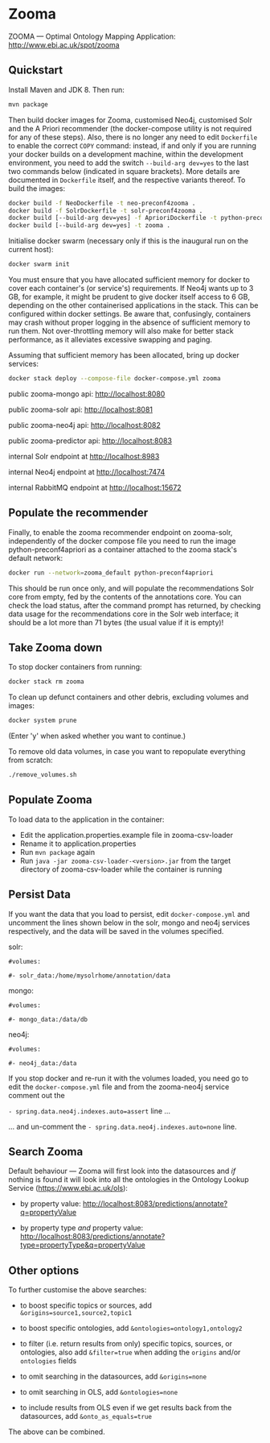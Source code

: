 # Zooma

[rem]: # (This is a comment; ignored by renderer)

ZOOMA — Optimal Ontology Mapping Application: <http://www.ebi.ac.uk/spot/zooma>

## Quickstart

Install Maven and JDK 8. Then run:
  
[rem]: # (Install docker-compose: <https://docs.docker.com/compose/>)

```bash
mvn package
```

Then build docker images for Zooma, customised Neo4j, customised Solr and the A
Priori recommender (the docker-compose utility is not required for any of these
steps). Also, there is no longer any need to edit `Dockerfile` to enable the
correct `COPY` command: instead, if and only if you are running your docker
builds on a development machine, within the development environment, you need to
add the switch `--build-arg dev=yes` to the last two commands below (indicated
in square brackets). More details are documented in `Dockerfile` itself, and the
respective variants thereof. To build the images:

[rem]: # (`docker-compose build`)

```bash
docker build -f NeoDockerfile -t neo-preconf4zooma .
docker build -f SolrDockerfile -t solr-preconf4zooma .
docker build [--build-arg dev=yes] -f AprioriDockerfile -t python-preconf4apriori .
docker build [--build-arg dev=yes] -t zooma .
```

Initialise docker swarm (necessary only if this is the inaugural run on the
current host):

```bash
docker swarm init
```

You must ensure that you have allocated sufficient memory for docker to cover
each container's (or service's) requirements. If Neo4j wants up to 3 GB, for
example, it might be prudent to give docker itself access to 6 GB, depending on
the other containerised applications in the stack. This can be configured within
docker settings. Be aware that, confusingly, containers may crash without proper
logging in the absence of sufficient memory to run them. Not over-throttling
memory will also make for better stack performance, as it alleviates excessive
swapping and paging.

Assuming that sufficient memory has been allocated, bring up docker services:

[rem]: # (`docker-compose up`)

```bash
docker stack deploy --compose-file docker-compose.yml zooma
```

public zooma-mongo api: <http://localhost:8080>
 
public zooma-solr api: <http://localhost:8081>
 
public zooma-neo4j api: <http://localhost:8082>
 
public zooma-predictor api: <http://localhost:8083>

internal Solr endpoint at <http://localhost:8983>

internal Neo4j endpoint at <http://localhost:7474>

internal RabbitMQ endpoint at <http://localhost:15672>

## Populate the recommender

Finally, to enable the zooma recommender endpoint on zooma-solr, independently
of the docker compose file you need to run the image python-preconf4apriori as a
container attached to the zooma stack's default network:

```bash
docker run --network=zooma_default python-preconf4apriori
```

This should be run once only, and will populate the recommendations Solr core
from empty, fed by the contents of the annotations core. You can check the load
status, after the command prompt has returned, by checking data usage for the
recommendations core in the Solr web interface; it should be a lot more than 71
bytes (the usual value if it is empty)!

## Take Zooma down

To stop docker containers from running: 

[rem]: # (`docker-compose down`)

```bash
docker stack rm zooma
```

To clean up defunct containers and other debris, excluding volumes and images:

```bash
docker system prune
```

(Enter 'y' when asked whether you want to continue.)

To remove old data volumes, in case you want to repopulate everything from
scratch:

```bash
./remove_volumes.sh
```

## Populate Zooma

To load data to the application in the container:

- Edit the application.properties.example file in zooma-csv-loader
- Rename it to application.properties
- Run `mvn package` again
- Run `java -jar zooma-csv-loader-<version>.jar` from the target directory of
  zooma-csv-loader while the container is running

## Persist Data

If you want the data that you load to persist, edit `docker-compose.yml` and
uncomment the lines shown below in the solr, mongo and neo4j services
respectively, and the data will be saved in the volumes specified.

solr:

`#volumes:`

`#- solr_data:/home/mysolrhome/annotation/data`

mongo:

`#volumes:`

`#- mongo_data:/data/db`

neo4j:

`#volumes:`

`#- neo4j_data:/data`
 
If you stop docker and re-run it with the volumes loaded, you need go to edit
the `docker-compose.yml` file and from the zooma-neo4j service comment out the
 
`- spring.data.neo4j.indexes.auto=assert` line ... 
 
... and un-comment the `- spring.data.neo4j.indexes.auto=none` line.
 
## Search Zooma
 
Default behaviour — Zooma will first look into the datasources and _if_ nothing
is found it will look into all the ontologies in the Ontology Lookup Service
(<https://www.ebi.ac.uk/ols>):
 
- by property value:
  <http://localhost:8083/predictions/annotate?q=propertyValue>
 
- by property type _and_ property value:
  <http://localhost:8083/predictions/annotate?type=propertyType&q=propertyValue>
 
## Other options

To further customise the above searches:

- to boost specific topics or sources, add `&origins=source1,source2,topic1`

- to boost specific ontologies, add `&ontologies=ontology1,ontology2`

- to filter (i.e. return results from only) specific topics, sources, or
  ontologies, also add `&filter=true` when adding the `origins` and/or
  `ontologies` fields

- to omit searching in the datasources, add `&origins=none`

- to omit searching in OLS, add `&ontologies=none`

- to include results from OLS even if we get results back from the datasources,
  add `&onto_as_equals=true`

The above can be combined.
